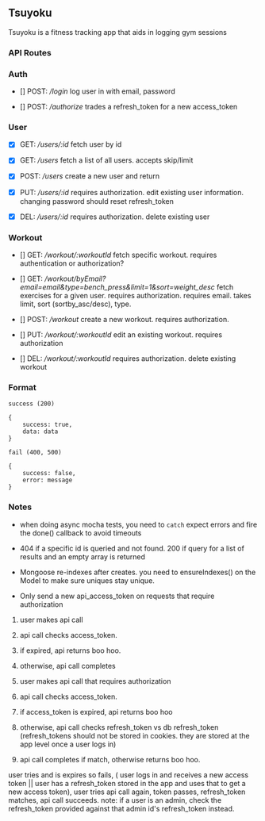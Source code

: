 ## Tsuyoku ##

Tsuyoku is a fitness tracking app that aids in logging gym sessions

### API Routes ###

### Auth ##

- [] POST: */login*
log user in with email, password

- [] POST: */authorize*
trades a refresh_token for a new access_token

### User ###

- [x] GET: */users/:id*
fetch user by id

- [x] GET: */users* 
fetch a list of all users. accepts skip/limit

- [x] POST: */users*
create a new user and return

- [x] PUT: */users/:id*
requires authorization. edit existing user information. changing password should reset refresh_token

- [x] DEL: */users/:id*
requires authorization. delete existing user

### Workout ###

- [] GET: */workout/:workoutId*
fetch specific workout. requires authentication or authorization?

- [] GET: */workout/byEmail?email=email&type=bench_press&limit=1&sort=weight_desc*
fetch exercises for a given user. requires authorization. requires email. takes limit, sort (sortby_asc/desc), type.

- [] POST: */workout*
create a new workout. requires authorization.

- [] PUT: */workout/:workoutId*
edit an existing workout. requires authorization

- [] DEL: */workout/:workoutId*
requires authorization. delete existing workout

### Format ###

`success (200)`

```
{
    success: true,
    data: data
}
```

`fail (400, 500)`

```
{
    success: false,
    error: message
}
```

### Notes ###
- when doing async mocha tests, you need to `catch` expect errors and fire the done() callback to avoid timeouts

- 404 if a specific id is queried and not found. 200 if query for a list of results and an empty array is returned

- Mongoose re-indexes after creates. you need to ensureIndexes() on the Model to make sure uniques stay unique.

- Only send a new api_access_token on requests that require authorization

1. user makes api call
2. api call checks access_token.
3. if expired, api returns boo hoo.
4. otherwise, api call completes

1. user makes api call that requires authorization
2. api call checks access_token.
3. if access_token is expired, api returns boo hoo
3. otherwise, api call checks refresh_token vs db refresh_token (refresh_tokens should not be stored in cookies. they are stored at the app level once a user logs in)
4. api call completes if match, otherwise returns boo hoo.


user tries and is expires so fails, ( user logs in and receives a new access token || user has a refresh_token stored in the app and uses that to get a new access token), user tries api call again, token passes, refresh_token matches, api call succeeds. note: if a user is an admin, check the refresh_token provided against that admin id's refresh_token instead.
